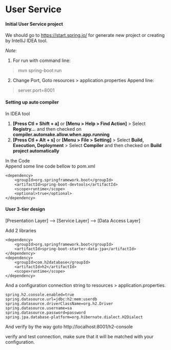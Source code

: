 # User Service  

#### Initial User Service project  

We should go to https://start.spring.io/  for generate new project or 
creating by IntelliJ IDEA tool.
 
_Note_: 
1. For run with command line:  
> mvn spring-boot:run
2. Change Port, Goto resources > application.properties
Append line:
> server.port=8001  
#### Setting up auto compiler

In IDEA tool  
1. **[Press Ctl + Shift + a]** or **[Menu > Help > Find Action]** > Select **Registry...** and then checked on **compiler.automake.allow.when.app.running**  
2. **[Press Ctl + Alt + s]** or **[Menu > File > Setting]** > Select **Build, Execution, Deployment** > Select **Compiler** and then checked on **Build project automatically**

In the Code  
Append some line code bellow to pom.xml  
```
<dependency>
    <groupId>org.springframework.boot</groupId>
    <artifactId>spring-boot-devtools</artifactId>
    <scope>runtime</scope>
    <optional>true</optional>
</dependency>
```
#### User 3-tier design  
[Presentation Layer] --> [Service Layer] --> [Data Access Layer]

Add 2 libraries   

```
<dependency>
    <groupId>org.springframework.boot</groupId>
    <artifactId>spring-boot-starter-data-jpa</artifactId>
</dependency>
<dependency>
    <groupId>com.h2database</groupId>
    <artifactId>h2</artifactId>
    <scope>runtime</scope>
</dependency>
```
And a configuration connection string to resources > application.properties.
```
spring.h2.console.enabled=true  
spring.datasource.url=jdbc:h2:mem:userdb  
spring.datasource.driverClassName=org.h2.Driver  
spring.datasource.username=sa  
spring.datasource.password=password  
spring.jpa.database-platform=org.hibernate.dialect.H2Dialect  
```

And verify by the way goto http://localhost:8001/h2-console

verify and test connection, make sure that it will be matched with your configuration.